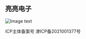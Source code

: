 ## 亮亮电子
![Image text](https://github.com/you-xian/youxian.ca/blob/dev/src/img/IMG_1958%201.png)

ICP主体备案号 津ICP备2021001377号
